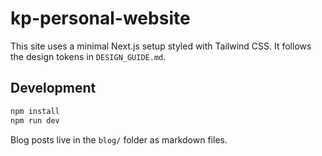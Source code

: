 # kp-personal-website

This site uses a minimal Next.js setup styled with Tailwind CSS.
It follows the design tokens in `DESIGN_GUIDE.md`.

## Development

```bash
npm install
npm run dev
```

Blog posts live in the `blog/` folder as markdown files.
